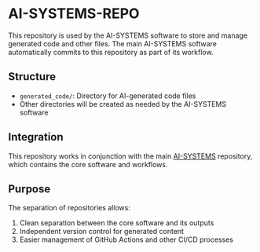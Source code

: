 # AI-SYSTEMS-REPO

This repository is used by the AI-SYSTEMS software to store and manage generated code and other files. The main AI-SYSTEMS software automatically commits to this repository as part of its workflow.

## Structure

- `generated_code/`: Directory for AI-generated code files
- Other directories will be created as needed by the AI-SYSTEMS software

## Integration

This repository works in conjunction with the main [AI-SYSTEMS](https://github.com/oleg121203/AI-SYSTEMS) repository, which contains the core software and workflows.

## Purpose

The separation of repositories allows:
1. Clean separation between the core software and its outputs
2. Independent version control for generated content
3. Easier management of GitHub Actions and other CI/CD processes
